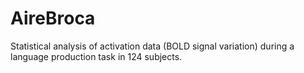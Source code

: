 # AireBroca
Statistical analysis of activation data (BOLD signal variation) during a language production task in 124 subjects.
